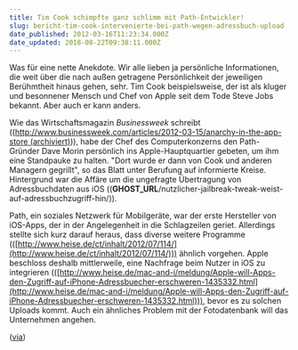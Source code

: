 ```yaml
---
title: Tim Cook schimpfte ganz schlimm mit Path-Entwickler!
slug: bericht-tim-cook-intervenierte-bei-path-wegen-adressbuch-upload
date_published: 2012-03-16T11:23:34.000Z
date_updated: 2018-08-22T09:38:11.000Z
---
```


Was für eine nette Anekdote. Wir alle lieben ja persönliche Informationen, die weit über die nach außen getragene Persönlichkeit der jeweiligen Berühmtheit hinaus gehen, sehr. Tim Cook beispielsweise, der ist als kluger und besonnener Mensch und Chef von Apple seit dem Tode Steve Jobs bekannt. Aber auch er kann anders.

Wie das Wirtschaftsmagazin *Businessweek* schreibt (([http://www.businessweek.com/articles/2012-03-15/anarchy-in-the-app-store (archiviert)](http://web.archive.org/web/20120316231933/http://www.businessweek.com:80/articles/2012-03-15/anarchy-in-the-app-store))), habe der Chef des Computerkonzerns den Path-Gründer Dave Morin persönlich ins Apple-Hauptquartier gebeten, um ihm eine Standpauke zu halten. "Dort wurde er dann von Cook und anderen Managern gegrillt", so das Blatt unter Berufung auf informierte Kreise. Hintergrund war die Affäre um die ungefragte Übertragung von Adressbuchdaten aus iOS ((**GHOST_URL**/nutzlicher-jailbreak-tweak-weist-auf-adressbuchzugriff-hin/)).

Path, ein soziales Netzwerk für Mobilgeräte, war der erste Hersteller von iOS-Apps, der in der Angelegenheit in die Schlagzeilen geriet. Allerdings stellte sich kurz darauf heraus, dass diverse weitere Programme (([http://www.heise.de/ct/inhalt/2012/07/114/](http://www.heise.de/ct/inhalt/2012/07/114/))) ähnlich vorgehen. Apple beschloss deshalb mittlerweile, eine Nachfrage beim Nutzer in iOS zu integrieren (([http://www.heise.de/mac-and-i/meldung/Apple-will-Apps-den-Zugriff-auf-iPhone-Adressbuecher-erschweren-1435332.html](http://www.heise.de/mac-and-i/meldung/Apple-will-Apps-den-Zugriff-auf-iPhone-Adressbuecher-erschweren-1435332.html))), bevor es zu solchen Uploads kommt. Auch ein ähnliches Problem mit der Fotodatenbank will das Unternehmen angehen.

([via](http://www.heise.de/mac-and-i/meldung/Bericht-Tim-Cook-intervenierte-bei-Path-wegen-Adressbuch-Upload-1473619.html))
